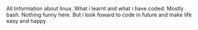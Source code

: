 All Information about linux.
What i learnt and what i have coded.
Mostly bash.
Nothing funny here. 
But i look foward to code in future and make life easy and happy